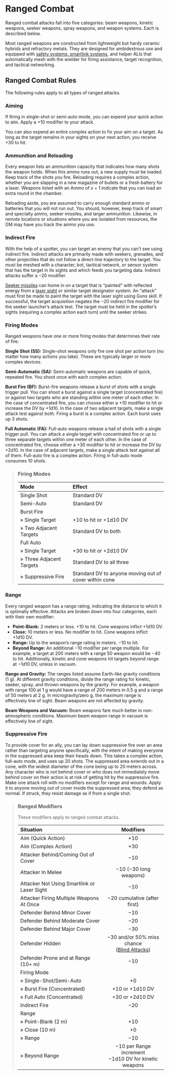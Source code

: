 # Ranged Combat

Ranged combat attacks fall into five categories: beam weapons, kinetic weapons, seeker weapons, spray weapons, and weapon systems. Each is described below.

Most ranged weapons are constructed from lightweight but hardy ceramic hybrids and refractory metals. They are designed for ambidextrous use and equipped with [safety systems, smartlink systems](13-weapon-accessories.md), and helper ALIs that automatically mesh with the wielder for firing assistance, target recognition, and tactical networking.

## Ranged Combat Rules

The following rules apply to all types of ranged attacks.

### Aiming

If firing in single-shot or semi-auto mode, you can expend your quick action to aim. Apply a +10 modifier to your attack.

You can also expend an entire complex action to fix your aim on a target. As long as the target remains in your sights on your next action, you receive +30 to hit.

### Ammunition and Reloading

Every weapon lists an ammunition capacity that indicates how many shots the weapon holds. When this ammo runs out, a new supply must be loaded. Keep track of the shots you fire. Reloading requires a complex action, whether you are slapping in a new magazine of bullets or a fresh battery for a laser. Weapons listed with an Ammo of x + 1 indicate that you can load an extra round in the chamber.

Reloading aside, you are assumed to carry enough standard ammo or batteries that you will not run out. You should, however, keep track of smart and specialty ammo, seeker missiles, and larger ammunition. Likewise, in remote locations or situations where you are isolated from resources, the GM may have you track the ammo you use.

### Indirect Fire

With the help of a spotter, you can target an enemy that you can’t see using indirect fire. Indirect attacks are primarily made with seekers, grenades, and other projectiles that do not follow a direct-line trajectory to the target. You must be meshed with a character, bot, tactical network, or sensor system that has the target in its sights and which feeds you targeting data. Indirect attacks suffer a −20 modifier.

[Seeker missiles](10-seeker-weapons-and-grenades.md) can home in on a target that is “painted” with reflected energy from a [laser sight](13-weapon-accessories.md) or similar target designator system. An “attack” must first be made to paint the target with the laser sight using Guns skill. If successful, the target acquisition negates the −20 indirect fire modifier for the seeker launcher’s attack test. The target must be held in the spotter’s sights (requiring a complex action each turn) until the seeker strikes.

### Firing Modes

Ranged weapons have one or more firing modes that determines their rate of fire:

**Single Shot (SS):** Single-shot weapons only fire one shot per action turn (no matter how many actions you take). These are typically larger or more complex devices.

**Semi-Automatic (SA):** Semi-automatic weapons are capable of quick, repeated fire. You shoot once with each complex action.

**Burst Fire (BF):** Burst-fire weapons release a burst of shots with a single trigger pull. You can shoot a burst against a single target (concentrated fire) or against two targets who are standing within one meter of each other. In the case of concentrated fire, you can choose either a +10 modifier to hit or increase the DV by +1d10. In the case of two adjacent targets, make a single attack test against both. Firing a burst is a complex action. Each burst uses up 3 shots.

**Full Automatic (FA):** Full-auto weapons release a hail of shots with a single trigger pull. You can attack a single target with concentrated fire or up to three separate targets within one meter of each other. In the case of concentrated fire, choose either a +30 modifier to hit or increase the DV by +2d10. In the case of adjacent targets, make a single attack test against all of them. Full-auto fire is a complex action. Firing in full-auto mode consumes 10 shots.

<blockquote class="table">

### Firing Modes

| Mode                                               | Effect                                                |
| :------------------------------------------------- | :---------------------------------------------------- |
| Single Shot                                        | Standard DV                                           |
| Semi-Auto                                          | Standard DV                                           |
| Burst Fire                                         |                                                       |
| <div class="indent">» Single Target</div>          | +10 to hit or +1d10&nbsp;DV                           |
| <div class="indent">» Two Adjacent Targets</div>   | Standard DV to both                                   |
| Full Auto                                          |                                                       |
| <div class="indent">» Single Target</div>          | +30 to hit or +2d10&nbsp;DV                           |
| <div class="indent">» Three Adjacent Targets</div> | Standard DV to all three                              |
| <div class="indent">» Suppressive Fire</div>       | Standard DV to anyone moving out of cover within cone |

</blockquote>

### Range

Every ranged weapon has a range rating, indicating the distance to which it is optimally effective. Attacks are broken down into four categories, each with their own modifier:

- **Point-Blank:** 2 meters or less. +10 to hit. Cone weapons inflict +1d10&nbsp;DV.
- **Close:** 10 meters or less. No modifier to hit. Cone weapons inflict +1d10&nbsp;DV.
- **Range:** Up to the weapon’s range rating in meters. −10 to hit.
- **Beyond Range:** An additional −10 modifier per range multiple. For example, a target at 200 meters with a range 50 weapon would be −40 to hit. Additionally, kinetic and cone weapons hit targets beyond range at −1d10&nbsp;DV, unless in vacuum.

**Range and Gravity:** The ranges listed assume Earth-like gravity conditions (1&nbsp;g). At different gravity conditions, divide the range rating for kinetic, seeker, spray, and thrown weapons by the gravity. For example, a weapon with range 100 at 1&nbsp;g would have a range of 200 meters in 0.5&nbsp;g and a range of 50 meters at 2&nbsp;g. In microgravity/zero g, the maximum range is effectively line of sight. Beam weapons are not affected by gravity.

**Beam Weapons and Vacuum:** Beam weapons fare much better in non-atmospheric conditions. Maximum beam weapon range in vacuum is effectively line of sight.

### Suppressive Fire

To provide cover for an ally, you can lay down suppressive fire over an area rather than targeting anyone specifically, with the intent of making everyone in the suppressed area keep their heads down. This takes a complex action, full-auto mode, and uses up 20 shots. The suppressed area extends out in a cone, with the widest diameter of the cone being up to 20 meters across. Any character who is not behind cover or who does not immediately move behind cover on their action is at risk of getting hit by the suppressive fire. Make one attack roll with no modifiers except for range and wounds. Apply it to anyone moving out of cover inside the suppressed area; they defend as normal. If struck, they resist damage as if from a single shot.

<blockquote class="table">

### Ranged Modifiers

These modifiers apply to ranged combat attacks.

| Situation                                             |                                      Modifiers                                       |
| :---------------------------------------------------- | :----------------------------------------------------------------------------------: |
| Aim (Quick Action)                                    |                                         +10                                          |
| Aim (Complex Action)                                  |                                         +30                                          |
| Attacker Behind/Coming Out of Cover                   |                                         −10                                          |
| Attacker In Melee                                     |                                −10 (−30 long weapons)                                |
| Attacker Not Using Smartlink or Laser Sight           |                                         −10                                          |
| Attacker Firing Multiple Weapons At Once              |                             −20 cumulative (after first)                             |
| Defender Behind Minor Cover                           |                                         −10                                          |
| Defender Behind Moderate Cover                        |                                         −20                                          |
| Defender Behind Major Cover                           |                                         −30                                          |
| Defender Hidden                                       | −30 and/or 50% miss chance<br>([Blind Attacks](15-special-attacks.md#blind-attacks)) |
| Defender Prone and at Range (10+ m)                   |                                         −10                                          |
| Firing Mode                                           |                                                                                      |
| <div class="indent">» Single-Shot/Semi-Auto</div>     |                                          +0                                          |
| <div class="indent">» Burst Fire (Concentrated)</div> |                                 +10 or +1d10&nbsp;DV                                 |
| <div class="indent">» Full Auto (Concentrated)</div>  |                                 +30 or +2d10&nbsp;DV                                 |
| Indirect Fire                                         |                                         −20                                          |
| Range                                                 |                                                                                      |
| <div class="indent">» Point-Blank (2&nbsp;m)</div>    |                                         +10                                          |
| <div class="indent">» Close (10&nbsp;m)</div>         |                                          +0                                          |
| <div class="indent">» Range</div>                     |                                         −10                                          |
| <div class="indent">» Beyond Range</div>              |             −10 per Range increment<br>−1d10&nbsp;DV for kinetic weapons             |

</blockquote>
